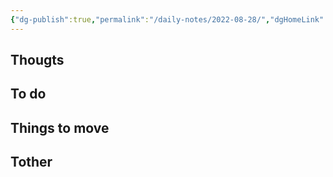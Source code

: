 ```yaml
---
{"dg-publish":true,"permalink":"/daily-notes/2022-08-28/","dgHomeLink":true,"dgPassFrontmatter":false}
---
```


## Thougts



## To do



## Things to move



## Tother



